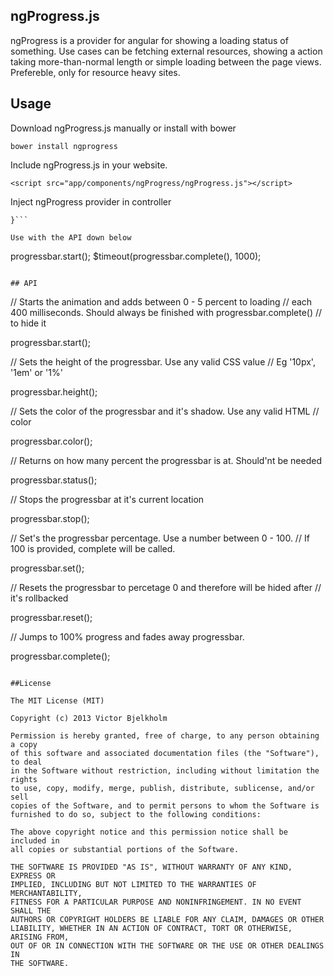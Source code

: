 ## ngProgress.js

ngProgress is a provider for angular for showing a loading status of something.
Use cases can be fetching external resources, showing a action taking more-than-normal length
or simple loading between the page views. Prefereble, only for resource heavy sites.

## Usage

Download ngProgress.js manually or install with bower

```bower install ngprogress```

Include ngProgress.js in your website.

```<script src="app/components/ngProgress/ngProgress.js"></script>```

Inject ngProgress provider in controller

```var MainCtrl = function($scope, $timeout, progressbar) {
}```

Use with the API down below

```
progressbar.start();
$timeout(progressbar.complete(), 1000);
```

## API
```
// Starts the animation and adds between 0 - 5 percent to loading
// each 400 milliseconds. Should always be finished with progressbar.complete()
// to hide it

progressbar.start();

// Sets the height of the progressbar. Use any valid CSS value
// Eg '10px', '1em' or '1%'

progressbar.height();

// Sets the color of the progressbar and it's shadow. Use any valid HTML
// color

progressbar.color();

// Returns on how many percent the progressbar is at. Should'nt be needed

progressbar.status();

// Stops the progressbar at it's current location

progressbar.stop();

// Set's the progressbar percentage. Use a number between 0 - 100. 
// If 100 is provided, complete will be called.

progressbar.set();

// Resets the progressbar to percetage 0 and therefore will be hided after
// it's rollbacked

progressbar.reset();

// Jumps to 100% progress and fades away progressbar.

progressbar.complete();
```

##License

The MIT License (MIT)

Copyright (c) 2013 Victor Bjelkholm

Permission is hereby granted, free of charge, to any person obtaining a copy
of this software and associated documentation files (the "Software"), to deal
in the Software without restriction, including without limitation the rights
to use, copy, modify, merge, publish, distribute, sublicense, and/or sell
copies of the Software, and to permit persons to whom the Software is
furnished to do so, subject to the following conditions:

The above copyright notice and this permission notice shall be included in
all copies or substantial portions of the Software.

THE SOFTWARE IS PROVIDED "AS IS", WITHOUT WARRANTY OF ANY KIND, EXPRESS OR
IMPLIED, INCLUDING BUT NOT LIMITED TO THE WARRANTIES OF MERCHANTABILITY,
FITNESS FOR A PARTICULAR PURPOSE AND NONINFRINGEMENT. IN NO EVENT SHALL THE
AUTHORS OR COPYRIGHT HOLDERS BE LIABLE FOR ANY CLAIM, DAMAGES OR OTHER
LIABILITY, WHETHER IN AN ACTION OF CONTRACT, TORT OR OTHERWISE, ARISING FROM,
OUT OF OR IN CONNECTION WITH THE SOFTWARE OR THE USE OR OTHER DEALINGS IN
THE SOFTWARE.